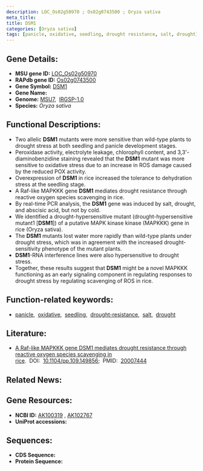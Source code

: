 ```yaml
---
description: LOC_Os02g50970 ; Os02g0743500 ; Oryza sativa
meta_title:
title: DSM1
categories: [Oryza sativa]
tags: [panicle, oxidative, seedling, drought resistance, salt, drought]
---
```


## Gene Details:
- **MSU gene ID:** [LOC_Os02g50970](http://rice.uga.edu/cgi-bin/ORF_infopage.cgi?orf=LOC_Os02g50970)  
- **RAPdb gene ID:** [Os02g0743500](https://rapdb.dna.affrc.go.jp/locus/?name=Os02g0743500)  
- **Gene Symbol:** <u>DSM1</u>
- **Gene Name:**
- **Genome:**  [MSU7](http://rice.uga.edu/),&nbsp;&nbsp;[IRGSP-1.0](https://rapdb.dna.affrc.go.jp/download/irgsp1.html)
- **Species:** *Oryza sativa*

## Functional Descriptions:
   - Two allelic **DSM1** mutants were more sensitive than wild-type plants to drought stress at both seedling and panicle development stages.
   - Peroxidase activity, electrolyte leakage, chlorophyll content, and 3,3'-diaminobenzidine staining revealed that the **DSM1** mutant was more sensitive to oxidative stress due to an increase in ROS damage caused by the reduced POX activity.
   - Overexpression of **DSM1** in rice increased the tolerance to dehydration stress at the seedling stage.
   - A Raf-like MAPKKK gene **DSM1** mediates drought resistance through reactive oxygen species scavenging in rice.
   - By real-time PCR analysis, the **DSM1** gene was induced by salt, drought, and abscisic acid, but not by cold.
   - We identified a drought-hypersensitive mutant (drought-hypersensitive mutant1 [**DSM1**]) of a putative MAPK kinase kinase (MAPKKK) gene in rice (Oryza sativa).
   - The **DSM1** mutants lost water more rapidly than wild-type plants under drought stress, which was in agreement with the increased drought-sensitivity phenotype of the mutant plants.
   - **DSM1**-RNA interference lines were also hypersensitive to drought stress.
   - Together, these results suggest that **DSM1** might be a novel MAPKKK functioning as an early signaling component in regulating responses to drought stress by regulating scavenging of ROS in rice.

## Function-related keywords:
   - [panicle](/tags/panicle/),&nbsp;&nbsp;[oxidative](/tags/oxidative/),&nbsp;&nbsp;[seedling](/tags/seedling/),&nbsp;&nbsp;[drought-resistance](/tags/drought-resistance/),&nbsp;&nbsp;[salt](/tags/salt/),&nbsp;&nbsp;[drought](/tags/drought/)

## Literature:
   - [A Raf-like MAPKKK gene DSM1 mediates drought resistance through reactive oxygen species scavenging in rice](https://www.doi.org/10.1104/pp.109.149856).&nbsp;&nbsp;DOI:&nbsp;&nbsp;[10.1104/pp.109.149856](https://www.doi.org/10.1104/pp.109.149856);&nbsp;&nbsp;PMID:&nbsp;&nbsp;[20007444](https://pubmed.ncbi.nlm.nih.gov/20007444/)

## Related News:

## Gene Resources:
- **NCBI ID:**  [AK100319](http://www.ncbi.nlm.nih.gov/nuccore/AK100319)&nbsp;,&nbsp;[AK102767](http://www.ncbi.nlm.nih.gov/nuccore/AK102767)
- **UniProt accessions:** [](https://www.uniprot.org/uniprotkb//entry)

## Sequences:
- **CDS Sequence:**
- **Protein Sequence:**
